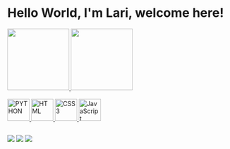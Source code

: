 # Hello World, I'm Lari, welcome here!

<div>
  <a href="https://github.com/withxlari">
  <img height="140em" src="https://github-readme-stats.vercel.app/api?username=withxlari&show_icons=true&theme=synthwave&include_all_commits=true&count_private=true"/>
  <img height="140em" src="https://github-readme-stats.vercel.app/api/top-langs/?username=withxlari&layout=compact&langs_count=6&theme=synthwave"/>
  </div>
    
  <div style=display: inline_block><br>
  <img src="https://cdn.jsdelivr.net/gh/devicons/devicon/icons/python/python-original.svg" width="50" alt="PYTHON">
  <img src="https://cdn.jsdelivr.net/gh/devicons/devicon/icons/html5/html5-original.svg" width="50" alt="HTML">
  <img src="https://cdn.jsdelivr.net/gh/devicons/devicon/icons/css3/css3-original.svg" width="50" alt="CSS3"/>
  <img src="https://cdn.jsdelivr.net/gh/devicons/devicon/icons/javascript/javascript-original.svg" width="50" alt="JavaScript"/>
</div>
  
##

<div> 
  <a href="https://www.instagram.com/withlarix/" target="_blank"><img src="https://img.shields.io/badge/-Instagram-%23E4405F?style=for-the-badge&logo=instagram&logoColor=white" target="_blank"></a>
  <a href = "mailto: vlarissaq265@gmail.com"><img src="https://img.shields.io/badge/-Gmail-%23333?style=for-the-badge&logo=gmail&logoColor=white" target="_blank"></a>
  <a href="https://www.linkedin.com/in/larissavitoriax/" target="_blank"><img src="https://img.shields.io/badge/-LinkedIn-%230077B5?style=for-the-badge&logo=linkedin&logoColor=white" target="_blank"></a> 
</div>
